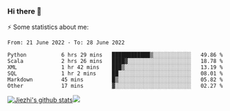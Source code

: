 ### Hi there 👋

⚡ Some statistics about me:


<!--START_SECTION:waka-->

```text
From: 21 June 2022 - To: 28 June 2022

Python           6 hrs 29 mins   ████████████▒░░░░░░░░░░░░   49.86 %
Scala            2 hrs 26 mins   ████▓░░░░░░░░░░░░░░░░░░░░   18.78 %
XML              1 hr 42 mins    ███▒░░░░░░░░░░░░░░░░░░░░░   13.19 %
SQL              1 hr 2 mins     ██░░░░░░░░░░░░░░░░░░░░░░░   08.01 %
Markdown         45 mins         █▒░░░░░░░░░░░░░░░░░░░░░░░   05.82 %
Other            17 mins         ▓░░░░░░░░░░░░░░░░░░░░░░░░   02.27 %
```

<!--END_SECTION:waka-->





[![Jiezhi's github stats](https://github-readme-stats.vercel.app/api?username=Jiezhi&show_icons=true)](https://github.com/Jiezhi/github-readme-stats)[![](https://stats.justsong.cn/api/leetcode/?username=Jiezhi)](https://leetcode.com/Jiezhi/) 
<!--
[![Top Langs](https://github-readme-stats.vercel.app/api/top-langs/?username=Jiezhi&hide=javascript,html)](https://github.com/Jiezhi/github-readme-stats)

**Jiezhi/Jiezhi** is a ✨ _special_ ✨ repository because its `README.md` (this file) appears on your GitHub profile.

Here are some ideas to get you started:

- 🔭 I’m currently working on ...
- 🌱 I’m currently learning ...
- 👯 I’m looking to collaborate on ...
- 🤔 I’m looking for help with ...
- 💬 Ask me about ...
- 📫 How to reach me: ...
- 😄 Pronouns: ...
- ⚡ Fun fact: ...
-->

